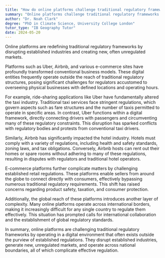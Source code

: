 ```yaml
---
title: "How do online platforms challenge traditional regulatory frameworks?"
summary: "Online platforms challenge traditional regulatory frameworks by disrupting established industries and creating new, unregulated markets."
author: "Dr. Noah Clark"
degree: "PhD in Climate Science, University College London"
tutor_type: "IB Geography Tutor"
date: 2024-05-20
---
```


Online platforms are redefining traditional regulatory frameworks by disrupting established industries and creating new, often unregulated markets.

Platforms such as Uber, Airbnb, and various e-commerce sites have profoundly transformed conventional business models. These digital entities frequently operate outside the reach of traditional regulatory structures, posing significant challenges for regulators accustomed to overseeing physical businesses with defined locations and operating hours.

For example, ride-sharing applications like Uber have fundamentally altered the taxi industry. Traditional taxi services face stringent regulations, which govern aspects such as fare structures and the number of taxis permitted to operate in specific areas. In contrast, Uber functions within a digital framework, directly connecting drivers with passengers and circumventing many of these regulatory constraints. This disruption has sparked conflicts with regulatory bodies and protests from conventional taxi drivers.

Similarly, Airbnb has significantly impacted the hotel industry. Hotels must comply with a variety of regulations, including health and safety standards, zoning laws, and tax obligations. Conversely, Airbnb hosts can rent out their homes or spare rooms without adhering to many of these regulations, resulting in disputes with regulators and traditional hotel operators.

E-commerce platforms further complicate matters by challenging established retail regulations. These platforms enable sellers from around the globe to connect directly with consumers, effectively bypassing numerous traditional regulatory requirements. This shift has raised concerns regarding product safety, taxation, and consumer protection.

Additionally, the global reach of these platforms introduces another layer of complexity. Many online platforms operate across international borders, making it increasingly difficult for any single country to regulate them effectively. This situation has prompted calls for international collaboration and the establishment of global regulatory standards.

In summary, online platforms are challenging traditional regulatory frameworks by operating in a digital environment that often exists outside the purview of established regulations. They disrupt established industries, generate new, unregulated markets, and operate across national boundaries, all of which complicate effective regulation.
    